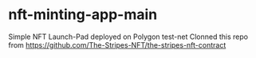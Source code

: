 # nft-minting-app-main
Simple NFT Launch-Pad deployed on Polygon test-net
Clonned this repo from https://github.com/The-Stripes-NFT/the-stripes-nft-contract

